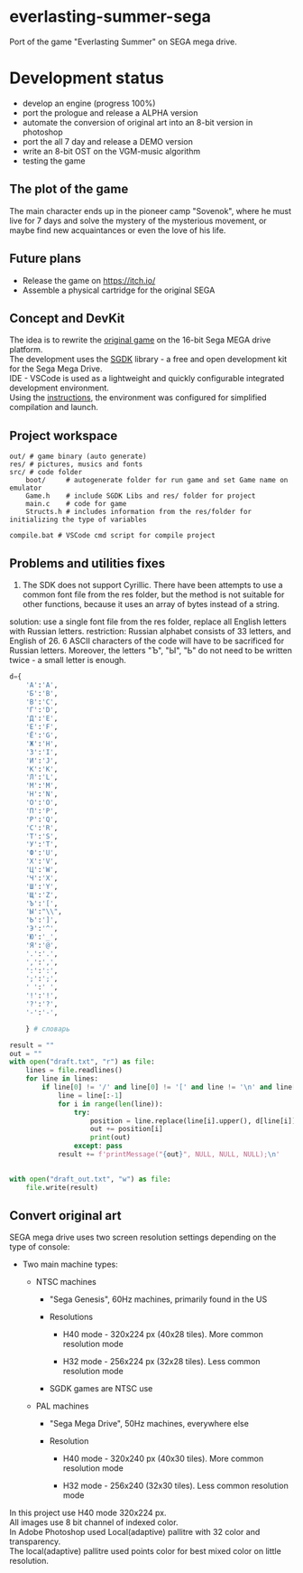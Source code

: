 # everlasting-summer-sega
Port of the game "Everlasting Summer" on SEGA mega drive.

# Development status
- develop an engine (progress 100%)
- port the prologue and release a ALPHA version
- automate the conversion of original art into an 8-bit version in photoshop
- port the all 7 day and release a DEMO version
- write an 8-bit OST on the VGM-music algorithm
- testing the game

## The plot of the game
The main character ends up in the pioneer camp "Sovenok", where he must live for 7 days and solve the mystery of the mysterious movement, or maybe find new acquaintances or even the love of his life.

## Future plans
- Release the game on https://itch.io/
- Assemble a physical cartridge for the original SEGA

## Concept and DevKit
The idea is to rewrite the [original game](https://everlastingsummer.su/) on the 16-bit Sega MEGA drive platform. <br>
The development uses the [SGDK](https://github.com/Stephane-D/SGDK) library - a free and open development kit for the Sega Mega Drive.<br>
IDE - VSCode is used as a lightweight and quickly configurable integrated development environment. <br>
Using the [instructions](https://under-prog.ru/sgdk-%D1%81%D0%BE%D0%B7%D0%B4%D0%B0%D0%B5%D0%BC-hello-world/), the environment was configured for simplified compilation and launch.

## Project workspace
    out/ # game binary (auto generate)
    res/ # pictures, musics and fonts
    src/ # code folder
        boot/     # autogenerate folder for run game and set Game name on emulator
        Game.h    # include SGDK Libs and res/ folder for project
        main.c    # code for game
        Structs.h # includes information from the res/folder for initializing the type of variables
      
    compile.bat # VSCode cmd script for compile project
    
## Problems and utilities fixes

1) The SDK does not support Cyrillic. There have been attempts to use a common font file from the res folder, but the method is not suitable for other functions, because it uses an array of bytes instead of a string. 

solution: use a single font file from the res folder, replace all English letters with Russian letters.
restriction: Russian alphabet consists of 33 letters, and English of 26. 6 ASCII characters of the code will have to be sacrificed for Russian letters. Moreover, the letters "Ъ", "Ы", "Ь" do not need to be written twice - a small letter is enough.
```python
d={
    'А':'A', 
    'Б':'B',
    'В':'C',
    'Г':'D',
    'Д':'E',
    'Е':'F',
    'Ё':'G',
    'Ж':'H',
    'З':'I',
    'И':'J',
    'К':'K',
    'Л':'L',
    'М':'M',
    'Н':'N',
    'О':'O',
    'П':'P',
    'Р':'Q',
    'С':'R',
    'Т':'S',
    'У':'T',
    'Ф':'U',
    'Х':'V',
    'Ц':'W',
    'Ч':'X',
    'Ш':'Y',
    'Щ':'Z',
    'Ъ':'[',
    'Ы':"\\",
    'Ь':']',
    'Э':'^',
    'Ю':'_',
    'Я':'@',
    '.':'.',
    ',':',',
    ':':':',
    ';':';',
    ' ':' ',
    '!':'!',
    '?':'?',
    '-':'-',

    } # словарь

result = ""
out = ""
with open("draft.txt", "r") as file:
    lines = file.readlines()
    for line in lines:
        if line[0] != '/' and line[0] != '[' and line != '\n' and line[0] != '>':
            line = line[:-1]
            for i in range(len(line)):
                try:
                    position = line.replace(line[i].upper(), d[line[i]])
                    out += position[i] 
                    print(out)
                except: pass
            result += f'printMessage("{out}", NULL, NULL, NULL);\n'    
            

with open("draft_out.txt", "w") as file:
    file.write(result)

```


## Convert original art
SEGA mega drive uses two screen resolution settings depending on the type of console:
 - Two main machine types:

    - NTSC machines

        - "Sega Genesis", 60Hz machines, primarily found in the US

        - Resolutions

            - H40 mode - 320x224 px (40x28 tiles). More common resolution mode

            - H32 mode - 256x224 px (32x28 tiles). Less common resolution mode

        - SGDK games are NTSC use

    - PAL machines

        - "Sega Mega Drive", 50Hz machines, everywhere else

        - Resolution

            - H40 mode - 320x240 px (40x30 tiles). More common resolution mode

            - H32 mode - 256x240 (32x30 tiles). Less common resolution mode

In this project use H40 mode 320x224 px.<br>
All images use 8 bit channel of indexed color.<br>
In Adobe Photoshop used Local(adaptive) pallitre with 32 color and transparency.<br>
The local(adaptive) pallitre used points color for best mixed color on little resolution.

